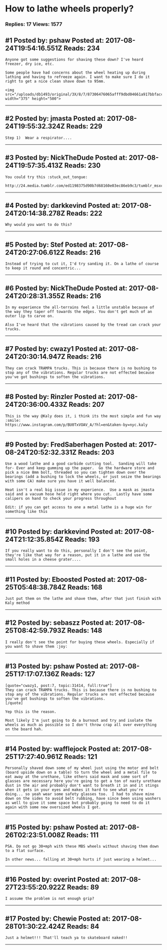 # How to lathe wheels properly?

### Replies: 17 Views: 1577

## \#1 Posted by: pshaw Posted at: 2017-08-24T19:54:16.551Z Reads: 234

```
Anyone got some suggestions for shaving these down? I've heard freezer, dry ice, etc. 

Some people have had concerns about the wheel heating up during lathing and having to refreeze again. I want to make sure I do it right to get a nice clean shave down to 95mm. 

<img src="/uploads/db1493/original/3X/8/7/87306476065afff9dbd04661a917bbfacc66b5f4.JPG" width="375" height="500">
```

---
## \#2 Posted by: jmasta Posted at: 2017-08-24T19:55:32.324Z Reads: 229

```
Step 1)  Wear a respirator....
```

---
## \#3 Posted by: NickTheDude Posted at: 2017-08-24T19:57:35.413Z Reads: 230

```
You could try this :stuck_out_tongue:

http://24.media.tumblr.com/ed1198375d90b7d68160e03ec86eb9c3/tumblr_msxcagBpjf1qarea0o1_500.gif
```

---
## \#4 Posted by: darkkevind Posted at: 2017-08-24T20:14:38.278Z Reads: 222

```
Why would you want to do this?
```

---
## \#5 Posted by: Stef Posted at: 2017-08-24T20:27:06.612Z Reads: 216

```
Instead of trying to cut it, I'd try sanding it. On a lathe of course to keep it round and concentric...
```

---
## \#6 Posted by: NickTheDude Posted at: 2017-08-24T20:28:31.355Z Reads: 216

```
In my experience the all-terrains feel a little unstable because of the way they taper off towards the edges. You don't get much of an outer lip to carve on.

Also I've heard that the vibrations caused by the tread can crack your trucks.
```

---
## \#7 Posted by: cwazy1 Posted at: 2017-08-24T20:30:14.947Z Reads: 216

```
They can crack TRAMPA trucks. This is because there is no bushing to stop any of the vibrations. Regular trucks are not effected because you've got bushings to soften the vibrations.
```

---
## \#8 Posted by: Rinzler Posted at: 2017-08-24T20:36:00.433Z Reads: 207

```
This is the way @Kaly does it, i think its the most simple and fun way :smile:  
https://www.instagram.com/p/BU0TxVOAV_A/?hl=en&taken-by=nyc.kaly
```

---
## \#9 Posted by: FredSaberhagen Posted at: 2017-08-24T20:52:32.331Z Reads: 203

```
Use a wood lathe and a good carbide cutting tool.  Sanding will take for- Ever and keep gumming up the paper.  Go the hardware store and pick a nice 8mm bolt, threaded so you can tighten down over the bearings (add a bushing to lock the wheels, or just seize the bearings with some CA) make sure you have it well balanced.

Heat isn't a real big issue in my experience.  Use a mask as jmasta said and a vacuum hose held right where you cut.  Lastly have some calipers on hand to check your progress throughout

Edit: if you can get access to one a metal lathe is a huge win for something like this
```

---
## \#10 Posted by: darkkevind Posted at: 2017-08-24T21:12:35.854Z Reads: 193

```
If you really want to do this, personally I don't see the point, they're like that way for a reason, put it in a lathe and use the small holes in a cheese grater....
```

---
## \#11 Posted by: Eboosted Posted at: 2017-08-25T05:48:38.784Z Reads: 168

```
Just put them on the lathe and shave them, after that just finish with Kaly method
```

---
## \#12 Posted by: sebaszz Posted at: 2017-08-25T08:42:59.793Z Reads: 148

```
I really don't see the point for buying these wheels. Especially if you want to shave them :joy:
```

---
## \#13 Posted by: pshaw Posted at: 2017-08-25T17:17:07.136Z Reads: 127

```
[quote="cwazy1, post:7, topic:31414, full:true"]
They can crack TRAMPA trucks. This is because there is no bushing to stop any of the vibrations. Regular trucks are not effected because you've got bushings to soften the vibrations.
[/quote]

Yep this is the reason.

Most likely I'm just going to do a burnout and try and isolate the wheels as much as possible so I don't throw crap all over everything on the board hah.
```

---
## \#14 Posted by: wafflejock Posted at: 2017-08-25T17:27:40.961Z Reads: 121

```
Personally shaved down some of my wheel just using the motor and belt (board upside down on a table) to turn the wheel and a metal file to eat away at the urethane, like others said mask and some sort of glasses are necessary here you're going to get a ton of nasty urethane dust in the air and probably don't want to breath it in and it stings when it gets in your eyes and makes it hard to see what you're doing... so yeah wear some safety glasses too.  I had to shave mine down on the sides to avoid belt rubbing, have since been using washers as well to give it some space but probably going to need to do it again with some new oversized wheels I got.
```

---
## \#15 Posted by: pshaw Posted at: 2017-08-26T02:23:51.008Z Reads: 111

```
PSA. Do not go 30+mph with these MBS wheels without shaving them down to a flat surface. 

In other news... falling at 30+mph hurts if just wearing a helmet...
```

---
## \#16 Posted by: overint Posted at: 2017-08-27T23:55:20.922Z Reads: 89

```
I assume the problem is not enough grip?
```

---
## \#17 Posted by: Chewie Posted at: 2017-08-28T01:30:22.424Z Reads: 84

```
Just a helmet!!! That'll teach ya to skateboard naked!!
```

---
